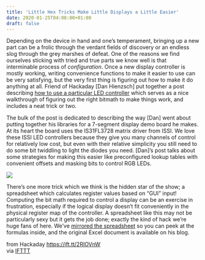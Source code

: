 ```yaml
---
title: 'Little Hex Tricks Make Little Displays a Little Easier'
date: 2020-01-25T04:08:00+01:00
draft: false
---
```


Depending on the device in hand and one’s temperament, bringing up a new part can be a frolic through the verdant fields of discovery or an endless slog through the grey marshes of defeat. One of the reasons we find ourselves sticking with tried and true parts we know well is that interminable process of _configuration_. Once a new display controller is mostly working, writing convenience functions to make it easier to use can be very satisfying, but the very first thing is figuring out how to make it do anything at all. Friend of Hackaday \[Dan Hienzsch\] put together a post describing [how to use a particular LED controller](https://rheingoldheavy.com/i2c-display-v2-tutorial-02-displaying-patterns/) which serves as a nice walkthrough of figuring out the right bitmath to make things work, and includes a neat trick or two.

The bulk of the post is dedicated to describing the way \[Dan\] went about putting together his libraries for a 7-segment display demo board he makes. At its heart the board uses the IS31FL3728 matrix driver from ISSI. We love these ISSI LED controllers because they give you many channels of control for relatively low cost, but even with their relative simplicity you still need to do some bit twiddling to light the diodes you need. \[Dan\]’s post talks about some strategies for making this easier like preconfigured lookup tables with convenient offsets and masking bits to control RGB LEDs.

![](https://hackaday.com/wp-content/uploads/2020/01/ENSZp0sUcAEQB6I.png)

There’s one more trick which we think is the hidden star of the show; a spreadsheet which calculates register values based on “GUI” input! Computing the bit math required to control a display can be an exercise in frustration, especially if the logical display doesn’t fit conveniently in the physical register map of the controller. A spreadsheet like this may not be particularly sexy but it gets the job done; exactly the kind of hack we’re huge fans of here. We’ve [mirrored the spreadsheet](https://docs.google.com/spreadsheets/d/1QnVJqyZd8T29Ften13fpkoY8iB3mTpD5iG5B_KSwkqA/edit?usp=sharing) so you can peek at the formulas inside, and the original Excel document is available on his blog.

  
  
from Hackaday https://ift.tt/2RIOVnW  
via [IFTTT](https://ifttt.com/?ref=da&site=blogger)